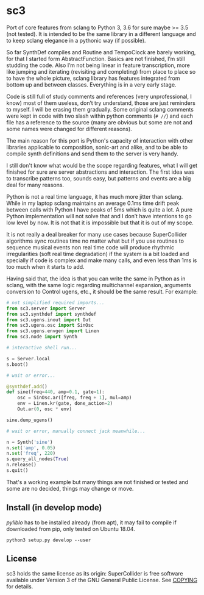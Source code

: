 sc3
===

Port of core features from sclang to Python 3, 3.6 for sure maybe >= 3.5 (not
tested). It is intended to be the same library in a different language and to
keep sclang elegance in a pythonic way (if possible).

So far SynthDef compiles and Routine and TempoClock are barely working, for that
I started form AbstractFunction. Basics are not finished, I’m still studding the
code. Also I’m not being linear in feature transcription, more like jumping and
iterating (revisiting and completing) from place to place so to have the whole
picture, sclang library has features integrated from bottom up and between
classes. Everything is in a very early stage.

Code is still full of study comments and references (very unprofessional, I
know) most of them useless, don’t try understand, those are just reminders to
myself. I will be erasing them gradually. Some original sclang comments were
kept in code with two slash within python comments (`# //`) and each file has a
reference to the source (many are obvious but some are not and some names were
changed for different reasons).

The main reason for this port is Python's capacity of interaction with other
libraries applicable to composition, sonic-art and alike, and to be able to
compile synth definitions and send them to the server is very handy.

I still don't know what would be the scope regarding features, what I will get
finished for sure are server abstractions and interaction. The first idea was to
transcribe patterns too, sounds easy, but patterns and events are a big deal for
many reasons.

Python is not a real time language, it has much more jitter than sclang. While
in my laptop sclang maintains an average 0.1ms time drift peak between calls
with Python I have peaks of 5ms which is quite a lot. A pure Python
implementation will not solve that and I don’t have intentions to go low level
by now. It is not that it is impossible but that it is out of my scope.

It is not really a deal breaker for many use cases because SuperCollider
algorithms sync routines time no matter what but if you use routines to
sequence musical events non real time code will produce rhythmic irregularities
(soft real time degradation) if the system is a bit loaded and specially if code
is complex and make many calls, and even less than 1ms is too much when it
starts to add.

Having said that, the idea is that you can write the same in Python as in
sclang, with the same logic regarding multichannel expansion, arguments
conversion to Control ugens, etc., it should be the same result. For example:

```python
# not simplified required imports...
from sc3.server import Server
from sc3.synthdef import synthdef
from sc3.ugens.inout import Out
from sc3.ugens.osc import SinOsc
from sc3.ugens.envgen import Linen
from sc3.node import Synth

# interactive shell run...

s = Server.local
s.boot()

# wait or error...

@synthdef.add()
def sine(freq=440, amp=0.1, gate=1):
    osc = SinOsc.ar([freq, freq + 1], mul=amp)
    env = Linen.kr(gate, done_action=2)
    Out.ar(0, osc * env)

sine.dump_ugens()

# wait or error, manually connect jack meanwhile...

n = Synth('sine')
n.set('amp', 0.05)
n.set('freq', 220)
s.query_all_nodes(True)
n.release()
s.quit()
```

That's a working example but many things are not finished or tested and some are
no decided, things may change or move.

Install (in develop mode)
-------------------------

*pyliblo* has to be installed already (from apt), it may fail to compile if
downloaded from pip, only tested on Ubuntu 18.04.

```
python3 setup.py develop --user
```

License
-------

sc3 holds the same license as its origin: SuperCollider is free software
available under Version 3 of the GNU General Public License. See
[COPYING](COPYING) for details.
